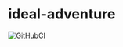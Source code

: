 # ideal-adventure

[![GitHubCI](https://github.com/unozerocode/ideal-adventure/workflows/Node%20CI/badge.svg)](https://github.com/unozerocode/ideal-adventure/actions?query=workflow%3A%22Node+CI%22)

